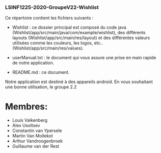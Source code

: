 ### LSINF1225-2020-GroupeV22-Wishlist
Ce répertoire contient les fichiers suivants : 

* Wishlist :  ce dossier principal est composé du code java (Wishlist/app/src/main/java/com/example/wishlist), des différents layouts (Wishlist/app/src/main/res/layout) et des différentes valeurs utilisées comme les couleurs, les logos, etc.. (Wishlist/app/src/main/res/values).

* userManual.txt : le document qui vous assure une prise en main rapide de notre application.

* README.md : ce document.

Notre application est destiné à des appareils android.
En vous souhaitant une bonne utilisation,
le groupe 2.2
# Membres:
* Louis Valkenberg
* Alex Usoltsev
* Constantin van Ypersele
* Martin Van Mollekot
* Arthur Vandroogenbroek
* Guillaume van der Rest
#
